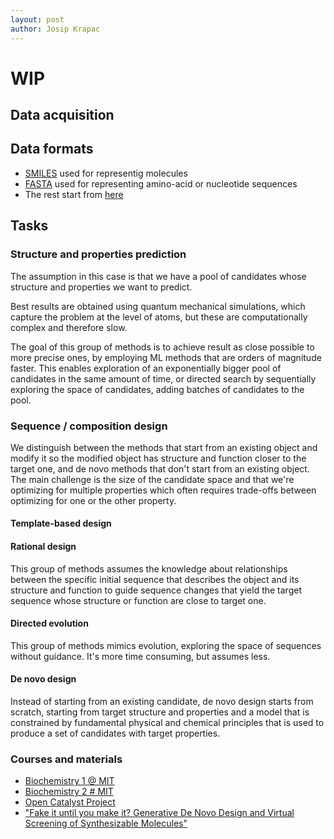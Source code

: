 ```yaml
---
layout: post
author: Josip Krapac
---
```


# WIP

## Data acquisition
## Data formats
- [SMILES](https://en.wikipedia.org/wiki/Simplified_Molecular_Input_Line_Entry_System) used for representig molecules
- [FASTA](https://en.wikipedia.org/wiki/FASTA_format) used for representing amino-acid or nucleotide sequences
- The rest start from [here](https://www.perplexity.ai/search/what-file-formats-are-used-for-3c.x9TLBS_abC0Wm6hN7aQ)

## Tasks
### Structure and properties prediction
The assumption in this case is that we have a pool of candidates whose structure and properties we want to predict. 

Best results are obtained using quantum mechanical simulations, which capture the problem at the level of atoms, but these are computationally complex and therefore slow. 

The goal of this group of methods is to achieve result as close possible to more precise ones, by employing ML methods that are orders of magnitude faster. This enables exploration of an exponentially bigger pool of candidates in the same amount of time, or directed search by sequentially exploring the space of candidates, adding batches of candidates to the pool.
### Sequence / composition design
We distinguish between the methods that start from an existing object and modify it so the modified object has structure and function closer to the target one, and de novo methods that don't start from an existing object. The main challenge is the size of the candidate space and that we're optimizing for multiple properties which often requires trade-offs between optimizing for one or the other property.
#### Template-based design
#### Rational design
This group of methods assumes the knowledge about relationships between the specific initial sequence that describes the object and its structure and function to guide sequence changes that yield the target sequence whose structure or function are close to target one. 
#### Directed evolution
This group of methods mimics evolution, exploring the space of sequences without guidance. It's more time consuming, but assumes less.
#### De novo design
Instead of starting from an existing candidate, de novo design starts from scratch, starting from target structure and properties and a model that is constrained by fundamental physical and chemical principles that is used to produce a set of candidates with target properties.

### Courses and materials 
- [Biochemistry 1 @ MIT](https://ocw.mit.edu/courses/5-07sc-biological-chemistry-i-fall-2013/)
- [Biochemistry 2 # MIT](https://ocw.mit.edu/courses/5-08j-biological-chemistry-ii-spring-2016/)
- [Open Catalyst Project](https://opencatalystproject.org/)
- ["Fake it until you make it? Generative De Novo Design and Virtual Screening of Synthesizable Molecules"](https://chemrxiv.org/engage/chemrxiv/article-details/64ad5354ba3e99daefe70a18)